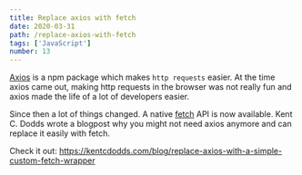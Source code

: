 ```yaml
---
title: Replace axios with fetch
date: 2020-03-31
path: /replace-axios-with-fetch
tags: ['JavaScript']
number: 13
---
```


[Axios](https://github.com/axios/axios) is a npm package which makes
`http requests` easier. At the time axios came out, making http requests in the
browser was not really fun and axios made the life of a lot of developers
easier.

Since then a lot of things changed. A native
[fetch](https://developer.mozilla.org/en-US/docs/Web/API/Fetch_API) API is now
available. Kent C. Dodds wrote a blogpost why you might not need axios anymore
and can replace it easily with fetch.

Check it out:
https://kentcdodds.com/blog/replace-axios-with-a-simple-custom-fetch-wrapper
